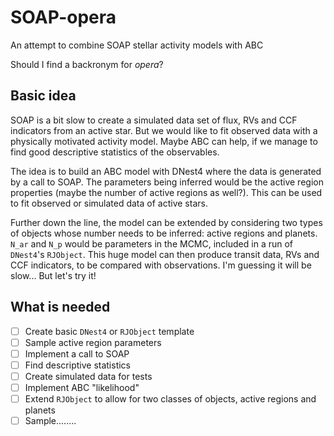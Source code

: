 # SOAP-opera

An attempt to combine SOAP stellar activity models with ABC

Should I find a backronym for *opera*?

## Basic idea

SOAP is a bit slow to create a simulated data set of flux, RVs and CCF indicators from an active star.
But we would like to fit observed data with a physically motivated activity model. Maybe ABC can help, if we manage to find good descriptive statistics of the observables.

The idea is to build an ABC model with DNest4 where the data is generated by a call to SOAP. The parameters being inferred would be the active region properties (maybe the number of active regions as well?). 
This can be used to fit observed or simulated data of active stars.

Further down the line, the model can be extended by considering two types of objects whose number needs to be inferred: active regions and planets. `N_ar` and `N_p` would be parameters in the MCMC, included in a run of `DNest4`'s `RJObject`. 
This huge model can then produce transit data, RVs and CCF indicators, to be compared with observations.
I'm guessing it will be slow... But let's try it!

## What is needed

- [ ] Create basic `DNest4` or `RJObject` template
- [ ] Sample active region parameters
- [ ] Implement a call to SOAP
- [ ] Find descriptive statistics
- [ ] Create simulated data for tests
- [ ] Implement ABC "likelihood"
- [ ] Extend `RJObject` to allow for two classes of objects, active regions and planets
- [ ] Sample........
